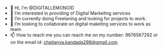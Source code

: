 - 👋 Hi, I’m @DIGITALLEMONOID
- 👀 I’m interested in providing of Digital Markeitng services 
- 🌱 I’m currently doing Freelaning and looking for projects to work.
- 💞️ I’m looking to collaborate on digital makeitng services to work as team.
- 📫 How to reach me you can reach me on my number: 9676567292 or on the email id: chaitanya.kandada298@gmail.com

<!---
DIGITALLEMONOID/DIGITALLEMONOID is a ✨ special ✨ repository because its `README.md` (this file) appears on your GitHub profile.
You can click the Preview link to take a look at your changes.
--->
